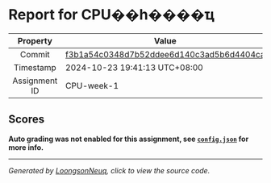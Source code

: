# Report for CPU��һ����ҵ

| Property | Value |
|:--------:|-------|
| Commit | [f3b1a54c0348d7b52ddee6d140c3ad5b6d4404ca](https://github.com/Loongson-neuq/cpu-verilog-zx539/tree/f3b1a54c0348d7b52ddee6d140c3ad5b6d4404ca) |
| Timestamp | 2024-10-23 19:41:13 UTC+08:00 |
| Assignment ID | CPU-week-1 |
## Scores
**Auto grading was not enabled for this assignment, see [`config.json`](https://github.com/Loongson-neuq/cpu-verilog-zx539/blob/f3b1a54c0348d7b52ddee6d140c3ad5b6d4404ca/.assignment/config.json) for more info.**

-----------
*Generated by [LoongsonNeuq](https://github.com/Loongson-Neuq/LoongsonNeuq), click to view the source code.*
